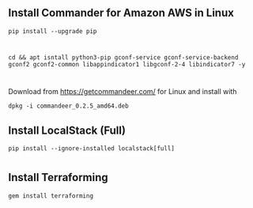 ## Install Commander for Amazon AWS in Linux

```ShellSession
pip install --upgrade pip
```
#
```ShellSession
cd && apt isntall python3-pip gconf-service gconf-service-backend gconf2 gconf2-common libappindicator1 libgconf-2-4 libindicator7 -y
```
#
Download from https://getcommandeer.com/ for Linux and install with

```ShellSession
dpkg -i commandeer_0.2.5_amd64.deb
```
## Install LocalStack (Full)
```ShellSession
pip install --ignore-installed localstack[full]
```
#
## Install Terraforming
```ShellSession
gem install terraforming
```
